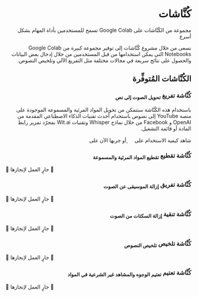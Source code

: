 <h1 dir="rtl">كُنَّاشات</h1>

<p dir="rtl">مجموعة من الكُنَّاشات على Google Colab تسمح للمستخدمين بأداة المهام بشكل أسرع</p>

<p dir="rtl">نسعى من خلال مشروع كُنَّاشات إلى توفير مجموعة كبيرة من Google Colab Notebooks التي يمكن استخدامها من قبل المستخدمين من خلال إدخال بعض البيانات والحصول على نتائج سريعة في مجالات مختلفة مثل التفريغ الآلي وتلخيص النصوص.</p>

<h2 dir="rtl">الكُنَّاشات المُتوفِّرة</h2>

<h3 dir="rtl">كُنَّاشة تفريغ <sub>تحويل الصوت إلى نص</sub></h3>

<p dir="rtl">باستخدام هذه الكُنَّاشة ستتمكن من تحويل المواد المرئية والمسموعة الموجودة على منصة YouTube إلى نصوص باستخدام أحدث تقنيات الذكاء الاصطناعي المقدمة من OpenAI و Facebook من خلال نماذج Whisper وتقنيات Wit.ai بمجرّد تمرير رابط المادة أو قائمة التشغيل.</p>

<p dir="rtl">
  شاهد كيفية الاستخدام على
  <a href="" target="_blank">
    <img height="15px" src="https://img.shields.io/badge/YouTube-%23FF0000.svg?style=for-the-badge&logo=YouTube&logoColor=white">
  </a>
  أو
  جربها الآن على
  <a href="https://colab.research.google.com/github/ieasybooks/tafrigh/blob/main/colab_notebook.ipynb" target="_blank">
    <img height="15px" src="https://img.shields.io/badge/Google_Colab-%234285F4.svg?style=for-the-badge&logo=Google-Colab&logoColor=white">
  </a>
</p>

<h3 dir="rtl">كُنَّاشة تقطيع <sub>تقطيع المواد المرئية والمسموعة</sub></h3>

<p>🚧 جارٍ العمل لإنجازها 🚧</p>

<h3 dir="rtl">كُنَّاشة تفريق <sub>إزالة الموسيقى عن الصوت</sub></h3>

<p>🚧 جارٍ العمل لإنجازها 🚧</p>

<h3 dir="rtl">كُنَّاشة تنقية <sub>إزالة السكتات من الصوت</sub></h3>

<p>🚧 جارٍ العمل لإنجازها 🚧</p>

<h3 dir="rtl">كُنَّاشة تلخيص <sub>تلخيص النصوص</sub></h3>

<p>🚧 جارٍ العمل لإنجازها 🚧</p>

<h3 dir="rtl">كُنَّاشة تعتيم <sub>تعتيم الوجوه والمشاهد غير الشرعية في المواد</sub></h3>

<p>🚧 جارٍ العمل لإنجازها 🚧</p>
